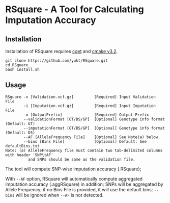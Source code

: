 # RSquare - A Tool for Calculating Imputation Accuracy
## Installation
Installation of RSquare requires [cget](http://cget.readthedocs.io/en/latest/src/intro.html#installing-cget) and [cmake v3.2](https://cmake.org/install/).
```
git clone https://github.com/yukt/RSquare.git
cd RSquare
bash install.sh
```

## Usage
```
RSquare -v [Validation.vcf.gz]         [Required] Input Validation File
        -i [Imputation.vcf.gz]         [Required] Input Imputation File
        -o [OutputPrefix]              [Required] Output Prefix
        --validationFormat [GT/DS/GP]  [Optional] Genotype info format (Default: GT)
        --imputationFormat [GT/DS/GP]  [Optional] Genotype info format (Default: DS)
        --AF [AlleleFrequency File]    [Optional] See Note(a) below.
        --bins [Bins File]             [Optional] Default: See defaultBins.txt
Note: (a) AlleleFrequency file must contain two tab-delimited columns with header 'SNP\tAF'
          and SNPs should be same as the validation file.
```

The tool will compute SNP-wise imputation accuracy (.RSquare);

With `--AF` option, RSquare will automatically compute aggregated imputation accuracy (.aggRSquare) in addition; SNPs will be aggregated by Allele Frequency; if no Bins File is provided, it will use the default bins; `--bins` will be ignored when `--AF` is not detected.
